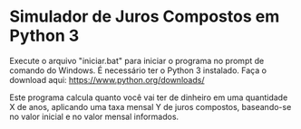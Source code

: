 # Simulador de Juros Compostos em Python 3

Execute o arquivo "iniciar.bat" para iniciar o programa no prompt de comando do Windows. É necessário ter o Python 3 instalado. Faça o download aqui: https://www.python.org/downloads/

Este programa calcula quanto você vai ter de dinheiro em uma quantidade X de anos, aplicando uma taxa mensal Y de juros compostos, baseando-se no valor inicial e no valor mensal informados.
